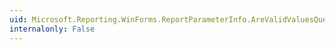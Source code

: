 ```yaml
---
uid: Microsoft.Reporting.WinForms.ReportParameterInfo.AreValidValuesQueryBased
internalonly: False
---
```

